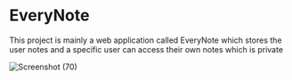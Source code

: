 # EveryNote
This project is mainly a web application called EveryNote 
which stores the user notes and a specific user can access their own notes which is private

![Screenshot (70)](https://user-images.githubusercontent.com/111894942/231399346-e9fb1a8c-768b-48ec-9ade-67abca858edb.png)
